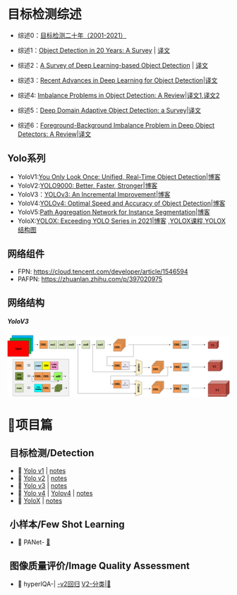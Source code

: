 # 目标检测综述

- 综述0：[目标检测二十年（2001-2021）](https://www.cvmart.net/community/detail/4992)

- 综述1：[Object Detection in 20 Years: A Survey](https://paperswithcode.com/paper/object-detection-in-20-years-a-survey) | [译文](https://blog.csdn.net/sll_0909/article/details/97035524)
- 综述2：[A Survey of Deep Learning-based Object Detection](https://paperswithcode.com/paper/a-survey-of-deep-learning-based-object) | [译文](https://blog.51cto.com/u_13977270/3398862#%E6%91%98%E8%A6%81)
- 综述3：[Recent Advances in Deep Learning for Object Detection](https://paperswithcode.com/paper/recent-advances-in-deep-learning-for-object)|[译文](https://blog.csdn.net/jiaoyangwm/article/details/105171376)
- 综述4:  [Imbalance Problems in Object Detection: A Review](https://paperswithcode.com/paper/imbalance-problems-in-object-detection-a)|[译文1](https://blog.csdn.net/qq_24548569/article/details/105164046),[译文2](https://blog.csdn.net/qq_41498261/article/details/120613629)
- 综述5：[Deep Domain Adaptive Object Detection: a Survey](https://paperswithcode.com/paper/deep-domain-adaptive-object-detection-a)|[译文](https://blog.csdn.net/weixin_36670529/article/details/106305638)
- 综述6：[Foreground-Background Imbalance Problem in Deep Object Detectors: A Review](https://paperswithcode.com/paper/foreground-background-imbalance-problem-in)|[译文](https://zhuanlan.zhihu.com/p/436480299)

## Yolo系列

- YoloV1:[You Only Look Once: Unified, Real-Time Object Detection](https://paperswithcode.com/paper/you-only-look-once-unified-real-time-object)|[博客](https://blog.csdn.net/wjinjie/article/details/107509243)
- YoloV2:[YOLO9000: Better, Faster, Stronger](https://paperswithcode.com/paper/yolo9000-better-faster-stronger)|[博客](https://blog.csdn.net/wjinjie/article/details/107509243)
- YoloV3：[YOLOv3: An Incremental Improvement](https://paperswithcode.com/paper/yolov3-an-incremental-improvement)|[博客](https://blog.csdn.net/wjinjie/article/details/107509243)
- YoloV4:[YOLOv4: Optimal Speed and Accuracy of Object Detection](https://paperswithcode.com/paper/yolov4-optimal-speed-and-accuracy-of-object)|[博客](https://blog.csdn.net/wjinjie/article/details/107509243)
- YoloV5:[Path Aggregation Network for Instance Segmentation](https://paperswithcode.com/paper/path-aggregation-network-for-instance)|[博客](https://blog.csdn.net/wjinjie/article/details/107509243)
- YoloX:[YOLOX: Exceeding YOLO Series in 2021](https://paperswithcode.com/paper/yolox-exceeding-yolo-series-in-2021)|[博客](https://zhuanlan.zhihu.com/p/397993315) ,[YOLOX课程]( https://edu.51cto.com/center/course/lesson/index?id=774242),[YOLOX结构图](https://blog.csdn.net/nan355655600/article/details/119329727)

## 网络组件

- FPN: https://cloud.tencent.com/developer/article/1546594
- PAFPN: https://zhuanlan.zhihu.com/p/397020975

## 网络结构

##### YoloV3

![](imgs/yolov3.png)

# 🍭项目篇

## ️ 目标检测/Detection

- 🐾   [Yolo v1](https://github.com/TD-4/yolov1) | [notes](train/detection/yolov1.md)
- 🐾   [Yolo v2](https://github.com/TD-4/yolov2) | [notes](train/detection/yolov2.md)
- 🐾   [Yolo v3](https://github.com/TD-4/yolov3) | [notes](train/detection/yolov3.md)
- 🐾   [Yolo v4](https://github.com/TD-4/yolov4) | [Yolov4](https://github.com/TD-4/yolov4_) | [notes](train/detection/yolov4.md)
- 🐾   [YoloX](https://github.com/FelixFu520/YOLOX) |  [notes](train/detection/yolov4.md)

## ️ 小样本/Few Shot Learning

- 🐾 PANet-[](https://github.com/FelixFu520/PANet) [📒](train/fsl/panet.md)

## ️ 图像质量评价/Image Quality Assessment

- 🐾 hyperIQA-[](https://github.com/FelixFu520/hyperIQA)| [-v2回归](https://github.com/TD-4/ScreenCheck) [V2-分类](https://github.com/TD-4/ScreenCheck_cls)|[📒](train/iqa/hypernet.md)

